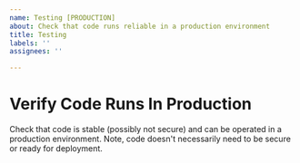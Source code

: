 ```yaml
---
name: Testing [PRODUCTION]
about: Check that code runs reliable in a production environment
title: Testing
labels: ''
assignees: ''

---
```


# Verify Code Runs In Production

Check that code is stable (possibly not secure) and can be operated in a production environment. Note, code doesn't necessarily need to be secure or ready for deployment.
